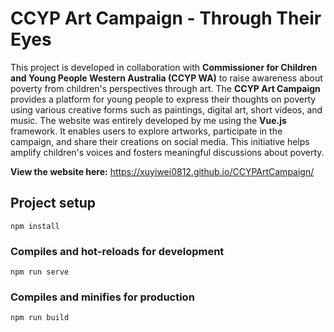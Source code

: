# CCYP Art Campaign - Through Their Eyes

This project is developed in collaboration with **Commissioner for Children and Young People Western Australia (CCYP WA)** to raise awareness about poverty from children's perspectives through art. The **CCYP Art Campaign** provides a platform for young people to express their thoughts on poverty using various creative forms such as paintings, digital art, short videos, and music. The website was entirely developed by me using the **Vue.js** framework. It enables users to explore artworks, participate in the campaign, and share their creations on social media. This initiative helps amplify children's voices and fosters meaningful discussions about poverty.

**View the website here:** https://xuyiwei0812.github.io/CCYPArtCampaign/

## Project setup
```
npm install
```

### Compiles and hot-reloads for development
```
npm run serve
```

### Compiles and minifies for production
```
npm run build
```

